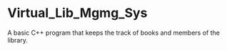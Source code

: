 # Virtual_Lib_Mgmg_Sys
A basic C++ program that keeps the track of books and members of the library.
